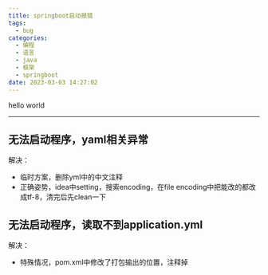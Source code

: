 ```yaml
---
title: springboot启动报错
tags:
  - bug
categories:
  - 编程
  - 语言
  - java
  - 框架
  - springboot
date: 2023-03-03 14:27:02
---
```


hello world

---

## 无法启动程序，yaml相关异常

解决：

- 临时方案，删除yml中的中文注释
- 正确姿势，idea中setting，搜索encoding，在file encoding中把能改的都改成tf-8，清完后先clean一下

## 无法启动程序，读取不到application.yml

解决：

- 特殊情况，pom.xml中修改了打包输出的位置，注释掉

